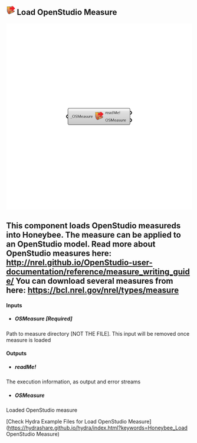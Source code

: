 ## ![](../../images/icons/Load_OpenStudio_Measure.png) Load OpenStudio Measure

![](../../images/components/Load_OpenStudio_Measure.png)

This component loads OpenStudio measureds into Honeybee. The measure can be applied to an OpenStudio model.
 Read more about OpenStudio measures here: http://nrel.github.io/OpenStudio-user-documentation/reference/measure_writing_guide/
 You can download several measures from here: https://bcl.nrel.gov/nrel/types/measure
 -
 

#### Inputs
* ##### OSMeasure [Required]
Path to measure directory [NOT THE FILE]. This input will be removed once measure is loaded

#### Outputs
* ##### readMe!
The execution information, as output and error streams
* ##### OSMeasure
Loaded OpenStudio measure


[Check Hydra Example Files for Load OpenStudio Measure](https://hydrashare.github.io/hydra/index.html?keywords=Honeybee_Load OpenStudio Measure)